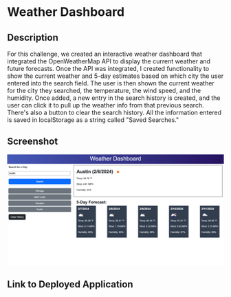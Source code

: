 # Weather Dashboard

## Description
For this challenge, we created an interactive weather dashboard that integrated the OpenWeatherMap API to display the current weather and future forecasts. Once the API was integrated, I created functionality to show the current weather and 5-day estimates based on which city the user entered into the search field. The user is then shown the current weather for the city they searched, the temperature, the wind speed, and the humidity. Once added, a new entry in the search history is created, and the user can click it to pull up the weather info from that previous search. There's also a button to clear the search history. All the information entered is saved in localStorage as a string called "Saved Searches."

## Screenshot
![Web Application Screenshot](/assets/scrnli_2_6_2024_6-08-32%20PM.png)

## Link to Deployed Application
